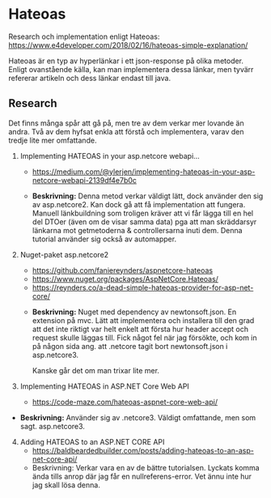 # Hateoas

Research och implementation enligt Hateoas:
https://www.e4developer.com/2018/02/16/hateoas-simple-explanation/

Hateoas är en typ av hyperlänkar i ett json-response på olika metoder. Enligt ovanstående källa, kan man implementera dessa länkar, men tyvärr refererar artikeln och dess länkar endast till java.

## Research

Det finns många  spår att gå på, men tre av dem verkar mer lovande än andra. Två av dem hyfsat enkla att förstå och implementera, varav den tredje lite mer omfattande.

1. Implementing HATEOAS in your asp.netcore webapi...

   * https://medium.com/@ylerjen/implementing-hateoas-in-your-asp-netcore-webapi-2139df4e7b0c

   * **Beskrivning:** Denna metod verkar väldigt lätt, dock använder den sig av asp.netcore2. Kan dock gå att få implementation att fungera. Manuell länkbuildning som troligen kräver att vi får lägga till en hel del DTOer (även om de visar samma data) pga att man skräddarsyr länkarna mot getmetoderna & controllersarna inuti dem. Denna tutorial använder sig också av automapper.

2. Nuget-paket asp.netcore2

   - https://github.com/faniereynders/aspnetcore-hateoas
   - https://www.nuget.org/packages/AspNetCore.Hateoas/
   - https://reynders.co/a-dead-simple-hateoas-provider-for-asp-net-core/

   * **Beskrivning:** Nuget med dependency av newtonsoft.json. En extension på mvc. Lätt att implementera och installera till den grad att det inte riktigt var helt enkelt att första hur header accept och request skulle läggas till.  Fick något fel när jag försökte, och kom in på någon sida ang. att .netcore tagit bort newtonsoft.json i asp.netcore3.

     Kanske går det om man trixar lite mer.

3. Implementing HATEOAS in ASP.NET Core Web API

   * https://code-maze.com/hateoas-aspnet-core-web-api/
* **Beskrivning:** Använder sig av .netcore3. Väldigt omfattande, men som sagt. asp.netcore3.

4. Adding HATEOAS to an ASP.NET CORE API
   * https://baldbeardedbuilder.com/posts/adding-hateoas-to-an-asp-net-core-api/
   * Beskrivning: Verkar vara en av de bättre tutorialsen. Lyckats komma ända tills anrop där jag får en nullreferens-error. Vet ännu inte hur jag skall lösa denna.

